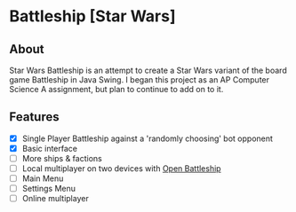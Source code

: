 # Battleship [Star Wars]
## About
Star Wars Battleship is an attempt to create a Star Wars variant of the board game Battleship in Java Swing. I began this project as an AP Computer Science A assignment, but plan to continue to add on to it.
## Features
- [x] Single Player Battleship against a 'randomly choosing' bot opponent
- [x] Basic interface
- [ ] More ships & factions
- [ ] Local multiplayer on two devices with [Open Battleship](https://github.com/alexphanna/Open-Battleship)
- [ ] Main Menu
- [ ] Settings Menu
- [ ] Online multiplayer
